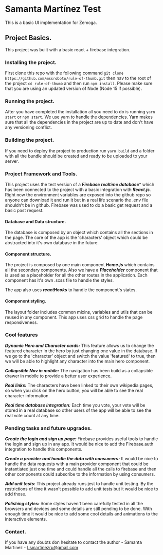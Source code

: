 # Samanta Martínez Test

This is a basic UI implementation for Zemoga.
## Project Basics.

This project was built with a basic react + firebase integration.
### Installing the project.

First clone this repo with the following command `git clone https://github.com/mssroboto/rule-of-thumb.git` then nav to the root of the project `cd rule-of-thumb` and then run `npm install`. Please make sure that you are using an updated version of Node (Node 15 if possible).

### Running the project.

After you have completed the installation all you need to do is running `yarn start` or `npm start`. We use yarn to handle the dependencies. Yarn makes sure that all the dependencies in the project are up to date and don't have any versioning conflict.

### Building the project.

If you need to deploy the project to production run `yarn build` and a folder with all the bundle should be created and ready to be uploaded to your server.
### Project Framework and Tools.

This project uses the test version of a ***Firebase realtime database**** which has been connected to the project with a basic integration with ***React.js***. Right now the environment variables are exposed into the github repo so anyone can download it and run it but in a real life scenario the .env file shouldn't be in github. Firebase was used to do a basic get request and a basic post request.

#### Database and Data structure.

The database is composed by an object which contains all the sections in the page. The core of the app is the 'characters' object which could be abstracted into it's own database in the future.
#### Component structure.

The project is composed by one main component ***Home.js*** which contains all the secondary components. Also we have a ***Placeholder*** component that is used as a placeholder for all the other routes in the application. Each component has it's own .scss file to handle the styles.

The app also uses ***reactHooks*** to handle the component's states.

#### Component styling.

The layout folder includes common mixins, variables and utils that can be reused in any component. This app uses css grid to handle the page responsiveness.
### Cool features

***Dynamic Hero and Character cards:*** This feature allows us to change the featured character in the hero by just changing one value in the database. If we go to the 'character' object and switch the value 'featured' to true, then we will be able to highlight any character into the main hero component.

***Collapsible Nav in mobile:*** The navigation has been build as a collapsible drawer in mobile to provide a better user experience.

***Real links:*** The characters have been linked to their own wikipedia pages, so when you click on the hero button, you will be able to see the real character information.

***Real time database integration:*** Each time you vote, your vote will be stored in a real database so other users of the app will be able to see the real vote count at any time.

### Pending tasks and future upgrades.

***Create the login and sign up page:*** Firebase provides useful tools to handle the login and sign up in any app. It would be nice to add the Firebase.auth integration to handle this components.

***Create a provider and handle the data with consumers:*** It would be nice to handle the data requests with a main provider component that could be instantiated just one time and could handle all the calls to firebase and then other components could subscribe to the information by using consumers.

***Add unit tests:*** This project already runs jest to handle unit testing. By the restrictions of time it wasn't possible to add unit tests but it would be nice to add those.

***Polishing styles:*** Some styles haven't been carefully tested in all the browsers and devices and some details are still pending to be done. With enough time it would be nice to add some cool details and animations to the interactive elements.
### Contact.
If you have any doubts don hesitate to contact the author - Samanta Martinez - Lsmartinezru@gmail.com